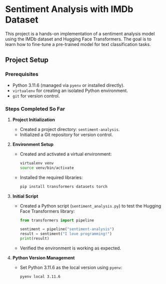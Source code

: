 # Sentiment Analysis with IMDb Dataset

This project is a hands-on implementation of a sentiment analysis model using the IMDb dataset and Hugging Face Transformers. The goal is to learn how to fine-tune a pre-trained model for text classification tasks.

## Project Setup

### Prerequisites
- Python 3.11.6 (managed via `pyenv` or installed directly).
- `virtualenv` for creating an isolated Python environment.
- `git` for version control.

### Steps Completed So Far

1. **Project Initialization**
   - Created a project directory: `sentiment-analysis`.
   - Initialized a Git repository for version control.

2. **Environment Setup**
   - Created and activated a virtual environment:
     ```bash
     virtualenv venv
     source venv/bin/activate
     ```
   - Installed the required libraries:
     ```bash
     pip install transformers datasets torch
     ```

3. **Initial Script**
   - Created a Python script (`sentiment_analysis.py`) to test the Hugging Face Transformers library:
     ```python
     from transformers import pipeline

     sentiment = pipeline("sentiment-analysis")
     result = sentiment("I love programming!")
     print(result)
     ```
   - Verified the environment is working as expected.

4. **Python Version Management**
   - Set Python 3.11.6 as the local version using `pyenv`:
     ```bash
     pyenv local 3.11.6
    
